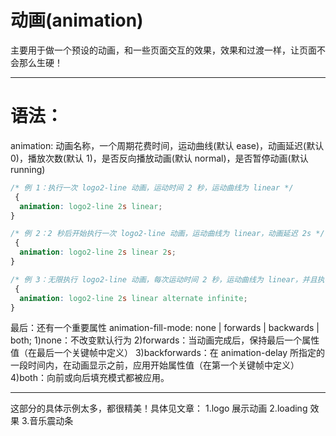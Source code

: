 # 动画(animation)

主要用于做一个预设的动画，和一些页面交互的效果，效果和过渡一样，让页面不会那么生硬！

---

# 语法：

animation: 动画名称，一个周期花费时间，运动曲线(默认 ease)，动画延迟(默认 0)，播放次数(默认 1)，是否反向播放动画(默认 normal)，是否暂停动画(默认 running)

```css
/* 例 1：执行一次 logo2-line 动画，运动时间 2 秒，运动曲线为 linear */
 {
  animation: logo2-line 2s linear;
}

/* 例 2：2 秒后开始执行一次 logo2-line 动画，运动曲线为 linear，动画延迟 2s */
 {
  animation: logo2-line 2s linear 2s;
}

/* 例 3：无限执行 logo2-line 动画，每次运动时间 2 秒，运动曲线为 linear，并且执行反向动画 */
 {
  animation: logo2-line 2s linear alternate infinite;
}
```

最后：还有一个重要属性
animation-fill-mode: none | forwards | backwards | both;
1)none：不改变默认行为
2)forwards：当动画完成后，保持最后一个属性值（在最后一个关键帧中定义）
3)backforwards：在 animation-delay 所指定的一段时间内，在动画显示之前，应用开始属性值（在第一个关键帧中定义）
4)both：向前或向后填充模式都被应用。

---

这部分的具体示例太多，都很精美！具体见文章：
1.logo 展示动画
2.loading 效果 3.音乐震动条
